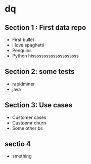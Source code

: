 # dq

## Section 1 : First data repo
- First bullet
- I love spaghetti
- Penguins 
- Python hissssssssssssssssssss

## Section 2: some tests

- rapidminer 
- java

## Section 3: Use cases
- Customer cases
- Custoemr churn
- Some other bs
 ## sectio 4 
  - smething
